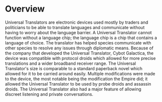 # Overview

Universal Translators are electronic devices used mostly by traders and politicians to be able to translate languages and communicate without having to worry about the language barrier.
A Universal Translator cannot function without a language chip; the language chip is a chip that contains a language of choice.
The translator has helped species communicate with other species to resolve any issues through diplomatic means.
Because of the company that developed the Universal Translator, Cybot Galactica, the device was compatible with protocol droids which allowed for more precise translations and a wider broadband receiver range.
The Universal Translator's size is comparable to a standard paperback novel which allowed for it to be carried around easily.
Multiple modifications were made to the device, the most notable being the modification the Empire did; it allowed the Universal Translator to be used by probe droids and assassin droids.
The Universal Translator also had a major feature of allowing discreet listening and private conversations.
